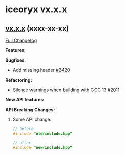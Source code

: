 # iceoryx vx.x.x

## [vx.x.x](https://github.com/eclipse-iceoryx/iceoryx/tree/vx.x.x) (xxxx-xx-xx)

[Full Changelog](https://github.com/eclipse-iceoryx/iceoryx/compare/vx.x.x...vx.x.x)

**Features:**

**Bugfixes:**

- Add missing header <chrono> [#2420](https://github.com/eclipse-iceorxy/iceoryx/issues/2420)

**Refactoring:**

- Silence warnings when building with GCC 13 [\#2011](https://github.com/eclipse-iceoryx/iceoryx/issues/2011)

**New API features:**

**API Breaking Changes:**

1. Some API change.

    ```cpp
    // before
    #include "old/include.hpp"

    // after
    #include "new/include.hpp"
    ```
